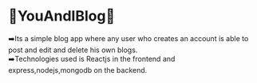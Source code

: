 # 🤩YouAndIBlog🤩
➡️Its a simple blog app where any user who creates an account is able to post and edit and delete his own blogs. <br/>
➡️Technologies used is Reactjs in the frontend and express,nodejs,mongodb on the backend.
